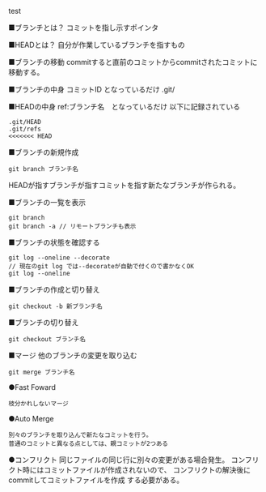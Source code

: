 test

■ブランチとは？
コミットを指し示すポインタ

■HEADとは？
自分が作業しているブランチを指すもの

■ブランチの移動
commitすると直前のコミットからcommitされたコミットに移動する。

■ブランチの中身
コミットID となっているだけ
.git/

■HEADの中身
ref:ブランチ名　となっているだけ
以下に記録されている
```
.git/HEAD
.git/refs
<<<<<<< HEAD
```

■ブランチの新規作成
```
git branch ブランチ名
```
HEADが指すブランチが指すコミットを指す新たなブランチが作られる。

■ブランチの一覧を表示
```
git branch
git branch -a // リモートブランチも表示
```

■ブランチの状態を確認する
```git
git log --oneline --decorate
// 現在のgit log では--decorateが自動で付くので書かなくOK
git log --oneline 
```

■ブランチの作成と切り替え
```
git checkout -b 新ブランチ名
```

■ブランチの切り替え
```
git checkout ブランチ名
```

■マージ
他のブランチの変更を取り込む
```
git merge ブランチ名
```
●Fast Foward
```
枝分かれしないマージ
```
●Auto Merge
```
別々のブランチを取り込んで新たなコミットを行う。
普通のコミットと異なる点としては、親コミットが2つある
```
●コンフリクト
同じファイルの同じ行に別々の変更がある場合発生。
コンフリクト時にはコミットファイルが作成されないので、
コンフリクトの解決後にcommitしてコミットファイルを作成
する必要がある。
